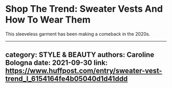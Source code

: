 # Shop The Trend: Sweater Vests And How To Wear Them

This sleeveless garment has been making a comeback in the 2020s.

---
category: STYLE & BEAUTY
authors: Caroline Bologna
date: 2021-09-30
link: https://www.huffpost.com/entry/sweater-vest-trend_l_6154164fe4b05040d1d41ddd
---
